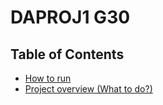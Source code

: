 # DAPROJ1 G30

## Table of Contents

- [How to run](docs/how-to-run.md)
- [Project overview (What to do?)](docs/project-overview.md)